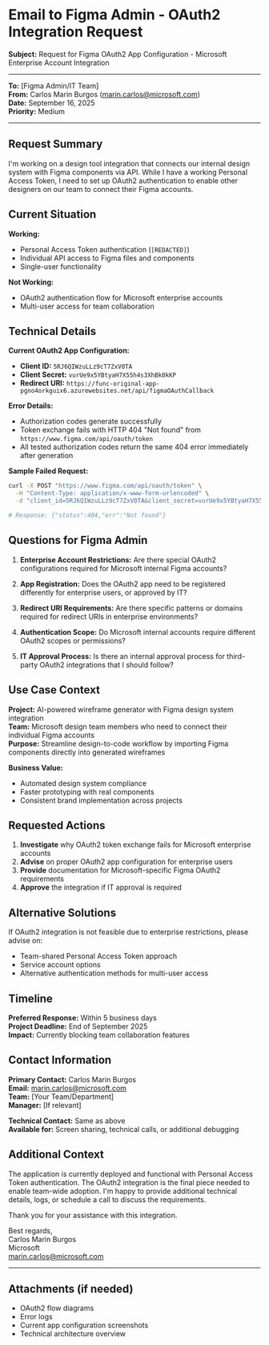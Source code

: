 # Email to Figma Admin - OAuth2 Integration Request

**Subject:** Request for Figma OAuth2 App Configuration - Microsoft Enterprise Account Integration

---

**To:** [Figma Admin/IT Team]  
**From:** Carlos Marin Burgos (marin.carlos@microsoft.com)  
**Date:** September 16, 2025  
**Priority:** Medium

---

## Request Summary

I'm working on a design tool integration that connects our internal design system with Figma components via API. While I have a working Personal Access Token, I need to set up OAuth2 authentication to enable other designers on our team to connect their Figma accounts.

## Current Situation

**Working:**

- Personal Access Token authentication (`[REDACTED]`)
- Individual API access to Figma files and components
- Single-user functionality

**Not Working:**

- OAuth2 authentication flow for Microsoft enterprise accounts
- Multi-user access for team collaboration

## Technical Details

**Current OAuth2 App Configuration:**

- **Client ID:** `5RJ6QIWzuLLz9cT7ZxV0TA`
- **Client Secret:** `vurUe9x5YBtyaH7X55h4s3XhBk0kKP`
- **Redirect URI:** `https://func-original-app-pgno4orkguix6.azurewebsites.net/api/figmaOAuthCallback`

**Error Details:**

- Authorization codes generate successfully
- Token exchange fails with HTTP 404 "Not found" from `https://www.figma.com/api/oauth/token`
- All tested authorization codes return the same 404 error immediately after generation

**Sample Failed Request:**

```bash
curl -X POST "https://www.figma.com/api/oauth/token" \
  -H "Content-Type: application/x-www-form-urlencoded" \
  -d "client_id=5RJ6QIWzuLLz9cT7ZxV0TA&client_secret=vurUe9x5YBtyaH7X55h4s3XhBk0kKP&redirect_uri=https://func-original-app-pgno4orkguix6.azurewebsites.net/api/figmaOAuthCallback&code=[AUTH_CODE]&grant_type=authorization_code"

# Response: {"status":404,"err":"Not found"}
```

## Questions for Figma Admin

1. **Enterprise Account Restrictions:** Are there special OAuth2 configurations required for Microsoft internal Figma accounts?

2. **App Registration:** Does the OAuth2 app need to be registered differently for enterprise users, or approved by IT?

3. **Redirect URI Requirements:** Are there specific patterns or domains required for redirect URIs in enterprise environments?

4. **Authentication Scope:** Do Microsoft internal accounts require different OAuth2 scopes or permissions?

5. **IT Approval Process:** Is there an internal approval process for third-party OAuth2 integrations that I should follow?

## Use Case Context

**Project:** AI-powered wireframe generator with Figma design system integration  
**Team:** Microsoft design team members who need to connect their individual Figma accounts  
**Purpose:** Streamline design-to-code workflow by importing Figma components directly into generated wireframes

**Business Value:**

- Automated design system compliance
- Faster prototyping with real components
- Consistent brand implementation across projects

## Requested Actions

1. **Investigate** why OAuth2 token exchange fails for Microsoft enterprise accounts
2. **Advise** on proper OAuth2 app configuration for enterprise users
3. **Provide** documentation for Microsoft-specific Figma OAuth2 requirements
4. **Approve** the integration if IT approval is required

## Alternative Solutions

If OAuth2 integration is not feasible due to enterprise restrictions, please advise on:

- Team-shared Personal Access Token approach
- Service account options
- Alternative authentication methods for multi-user access

## Timeline

**Preferred Response:** Within 5 business days  
**Project Deadline:** End of September 2025  
**Impact:** Currently blocking team collaboration features

## Contact Information

**Primary Contact:** Carlos Marin Burgos  
**Email:** marin.carlos@microsoft.com  
**Team:** [Your Team/Department]  
**Manager:** [If relevant]

**Technical Contact:** Same as above  
**Available for:** Screen sharing, technical calls, or additional debugging

## Additional Context

The application is currently deployed and functional with Personal Access Token authentication. The OAuth2 integration is the final piece needed to enable team-wide adoption. I'm happy to provide additional technical details, logs, or schedule a call to discuss the requirements.

Thank you for your assistance with this integration.

Best regards,  
Carlos Marin Burgos  
Microsoft  
marin.carlos@microsoft.com

---

## Attachments (if needed)

- OAuth2 flow diagrams
- Error logs
- Current app configuration screenshots
- Technical architecture overview
